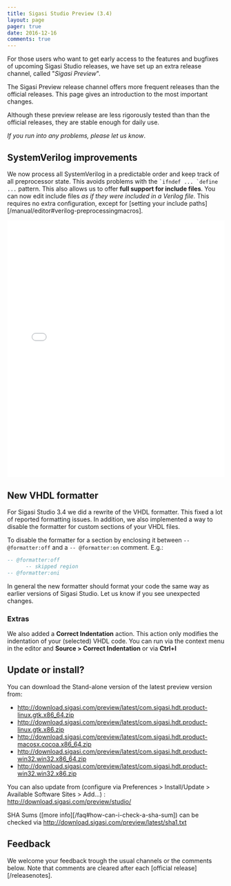 ```yaml
---
title: Sigasi Studio Preview (3.4)
layout: page
pager: true
date: 2016-12-16
comments: true
---
```


For those users who want to get early access to the features and bugfixes of upcoming Sigasi Studio releases, we have set up an extra release channel, called "_Sigasi Preview_".

The Sigasi Preview release channel offers more frequent releases than the official releases. This page gives an introduction to the most important changes.

Although these preview release are less rigorously tested than than the official releases, they are stable enough for daily use.
 
_If you run into any problems, please let us know_.

## SystemVerilog improvements

We now process all SystemVerilog in a predictable order and keep track of all preprocessor state. This avoids problems with the ``` `ifndef ... `define  ... ``` pattern. This also allows us to offer **full support for include files**. You can now edit include files _as if they were included in a Verilog file_. This requires no extra configuration, except for [setting your include paths][/manual/editor#verilog-preprocessingmacros].

<div class="wistia_responsive_padding" style="padding:118.13% 0 0 0;position:relative;"><div class="wistia_responsive_wrapper" style="height:100%;left:0;position:absolute;top:0;width:100%;"><iframe src="//fast.wistia.net/embed/iframe/wu2qqrjhu0?videoFoam=true" title="Wistia video player" allowtransparency="true" frameborder="0" scrolling="no" class="wistia_embed" name="wistia_embed" allowfullscreen mozallowfullscreen webkitallowfullscreen oallowfullscreen msallowfullscreen width="100%" height="100%"></iframe></div></div>
<script src="//fast.wistia.net/assets/external/E-v1.js" async></script>

## New VHDL formatter

For Sigasi Studio 3.4 we did a rewrite of the VHDL formatter. This fixed a lot of reported formatting issues.
In addition, we also implemented a way to disable the formatter for custom sections of your VHDL files.

To disable the formatter for a section by enclosing it between `-- @formatter:off` and a `-- @formatter:on` comment.
E.g.:
```vhdl
-- @formatter:off
      -- skipped region
-- @formatter:oni
```

In general the new formatter should format your code the same way as earlier versions of Sigasi Studio. Let us know if you see unexpected changes.

### Extras

We also added a **Correct Indentation** action. This action only modifies the indentation of your (selected) VHDL code. You can run via the context menu in the editor and **Source > Correct Indentation** or via **Ctrl+I**

## Update or install?

You can download the Stand-alone version of the latest preview version from:

* <http://download.sigasi.com/preview/latest/com.sigasi.hdt.product-linux.gtk.x86_64.zip>
* <http://download.sigasi.com/preview/latest/com.sigasi.hdt.product-linux.gtk.x86.zip>
* <http://download.sigasi.com/preview/latest/com.sigasi.hdt.product-macosx.cocoa.x86_64.zip>
* <http://download.sigasi.com/preview/latest/com.sigasi.hdt.product-win32.win32.x86_64.zip>
* <http://download.sigasi.com/preview/latest/com.sigasi.hdt.product-win32.win32.x86.zip>

You can also update from (configure via Preferences > Install/Update > Available Software Sites > Add...) :
  http://download.sigasi.com/preview/studio/

SHA Sums ([more info][/faq#how-can-i-check-a-sha-sum]) can be checked via <http://download.sigasi.com/preview/latest/sha1.txt>

## Feedback

We welcome your feedback trough the usual channels or the comments below. Note that comments are cleared after each [official release][/releasenotes].

